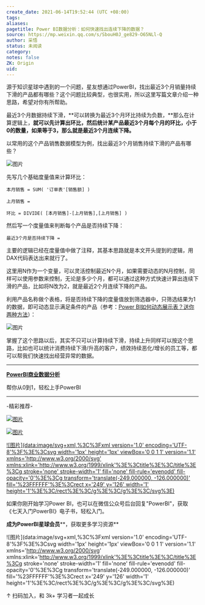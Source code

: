 ```yaml
---
create_date: 2021-06-14T19:52:44 (UTC +08:00)
tags:
aliases:
pagetitle: Power BI数据分析：如何快速找出连续下降的数据？
source: https://mp.weixin.qq.com/s/SbouH0J_ge829-O65NLl-Q
author: 采悟
status: 未阅读
category:
notes: false
ZK: Origin
uid:
---
```


源于知识星球中遇到的一个问题，星友想通过PowerBI，找出最近3个月销量持续下滑的产品都有哪些？这个问题比较典型，也很实用，所以这里写篇文章介绍一种思路，希望对你有所帮助。

最近3个月数据持续下滑，**可以转换为最近3个月环比持续为负数，**那么在计算逻辑上，**就可以先计算出环比，然后统计某产品最近3个月每个月的环比，小于0的数量，如果等于3，那么就是最近3个月连续下降。**

以常用的这个产品销售数据模型为例，找出最近3个月销售持续下滑的产品有哪些？

![图片](https://mmbiz.qpic.cn/mmbiz_png/aHEbZtANQJOM5Yibb67GTg4DCibsnNEqAMuHFdKjrQ9EgnL4dlh2Q6u6pnJeStysGmTKcj0LWv8DSmwxWv5Eib6Ig/640?wx_fmt=png&wxfrom=5&wx_lazy=1&wx_co=1)

先写几个基础度量值来计算环比：  

```
本月销售 = SUM( '订单表'[销售额] )
```

```
上月销售 =
```

```
环比 = DIVIDE( [本月销售]-[上月销售],[上月销售] )
```

然后写一个度量值来判断每个产品是否持续下降：

```
最近3个月是否持续下降 = 
```

主要的逻辑已经在度量值中做了注释，其基本思路就是本文开头提到的逻辑，用DAX代码表达出来就行了。

这里用N作为一个变量，可以灵活控制最近N个月，如果需要动态的N月控制，同样可以使用参数来控制，无论是多少个月，都可以通过这种方式快速计算出连续下滑的产品，比如将N改为2，就是最近2个月连续下降的产品。  

利用产品名称做个表格，将是否持续下降的度量值放到筛选器中，只筛选结果为1的数据，即可动态显示满足条件的产品（参考：[Power BI如何动态展示表？送你两种方法](http://mp.weixin.qq.com/s?__biz=MzA4MzQwMjY4MA==&mid=2484074639&idx=1&sn=03b003d199f754794c0bac8af15c50e0&chksm=8e0c5258b97bdb4e0aa92667a047bca5c7705f86a6c2b4ac66e3eefc171ca95e6891a433ecff&scene=21#wechat_redirect)）：  

![图片](https://mmbiz.qpic.cn/mmbiz_png/aHEbZtANQJOM5Yibb67GTg4DCibsnNEqAMz7ficNhf5GVKaPia5E7D607gFxZQiavVjqibvicekfEulxDwVHSxict31edw/640?wx_fmt=png&wxfrom=5&wx_lazy=1&wx_co=1)

掌握了这个思路以后，其实不只可以计算持续下滑，持续上升同样可以按这个思路，比如也可以统计消费持续下滑/升高的客户，绩效持续恶化/增长的员工等，都可以帮我们快速找出经营异常的数据。

___

**[PowerBI商业数据分析](http://mp.weixin.qq.com/s?__biz=MzA4MzQwMjY4MA==&mid=2484074987&idx=1&sn=5cf4ba4b683ee9136bb7a26f6e9bcf01&chksm=8e0c533cb97bda2add48a4576b9c1e230249a5a4160dd93cd677a37ea21d26fc9cc26fc4cb1c&scene=21#wechat_redirect)**

帮你从0到1，轻松上手PowerBI

___

\-精彩推荐-

[![图片](https://mmbiz.qpic.cn/mmbiz_jpg/aHEbZtANQJOojexubCy39PJZJic24XlI9IC8Fhx57SVYiciave3T7sAxeLXXZgrAzhAsUHXC3dxpU1fp72ChD8ibfw/640?wx_fmt=jpeg&wxfrom=5&wx_lazy=1&wx_co=1)](http://mp.weixin.qq.com/s?__biz=MzA4MzQwMjY4MA==&mid=2484074255&idx=1&sn=0c183ee84fd7fcc4e9dfb6baf39580c0&chksm=8e0c5dd8b97bd4ce1a617be83fe88938a0ba49668102ca3d10794c0e530f38c2950df75cf2ee&scene=21#wechat_redirect)

[![图片](https://mmbiz.qpic.cn/mmbiz_jpg/aHEbZtANQJP8Cvmfx7v8oUqdoQaMmuDAG2GibhzIydz7aGIyMr9drbJx6vevzfXib5D6NFtuR4Qu3TVQibQRqrVWg/640?wx_fmt=jpeg&wxfrom=5&wx_lazy=1&wx_co=1)](http://mp.weixin.qq.com/s?__biz=MzA4MzQwMjY4MA==&mid=2484072351&idx=1&sn=fabb08c54790ac1225b470fd647c7a5e&chksm=8e0c4548b97bcc5e0450f1945a2c76039bbb42650bcb1edbc856820836d63d32af4c7780e31a&scene=21#wechat_redirect)

[![图片](data:image/svg+xml,%3C%3Fxml version='1.0' encoding='UTF-8'%3F%3E%3Csvg width='1px' height='1px' viewBox='0 0 1 1' version='1.1' xmlns='http://www.w3.org/2000/svg' xmlns:xlink='http://www.w3.org/1999/xlink'%3E%3Ctitle%3E%3C/title%3E%3Cg stroke='none' stroke-width='1' fill='none' fill-rule='evenodd' fill-opacity='0'%3E%3Cg transform='translate(-249.000000, -126.000000)' fill='%23FFFFFF'%3E%3Crect x='249' y='126' width='1' height='1'%3E%3C/rect%3E%3C/g%3E%3C/g%3E%3C/svg%3E)](http://mp.weixin.qq.com/s?__biz=MzA4MzQwMjY4MA==&mid=2484071399&idx=1&sn=44b4ba20c1cbe657f77b6c8d144b2b30&chksm=8e0c4130b97bc826d87746723f940404ce82ac9ebb38572bbfb1a89d7a48aaa750dffd92a28d&scene=21#wechat_redirect)

如果你刚开始学习Power BI，也可以在微信公众号后台回复"PowerBI"，获取《七天入门PowerBI》电子书，轻松入门。

**成为PowerBI星球会员****，获取更多学习资源**

![图片](data:image/svg+xml,%3C%3Fxml version='1.0' encoding='UTF-8'%3F%3E%3Csvg width='1px' height='1px' viewBox='0 0 1 1' version='1.1' xmlns='http://www.w3.org/2000/svg' xmlns:xlink='http://www.w3.org/1999/xlink'%3E%3Ctitle%3E%3C/title%3E%3Cg stroke='none' stroke-width='1' fill='none' fill-rule='evenodd' fill-opacity='0'%3E%3Cg transform='translate(-249.000000, -126.000000)' fill='%23FFFFFF'%3E%3Crect x='249' y='126' width='1' height='1'%3E%3C/rect%3E%3C/g%3E%3C/g%3E%3C/svg%3E)

↑ 扫码加入，和 3k+ 学习者一起成长
